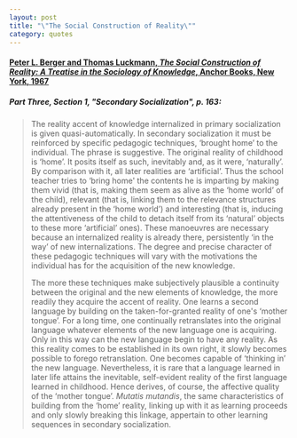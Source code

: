 ```yaml
---
layout: post
title: "\"The Social Construction of Reality\""
category: quotes
---
```


#### [Peter L. Berger and Thomas Luckmann, *The Social Construction of Reality: A Treatise in the Sociology of Knowledge*, Anchor Books, New York, 1967](https://www.penguinrandomhouse.com/books/12390/the-social-construction-of-reality-by-peter-l-berger/)

##### Part Three, Section 1, "Secondary Socialization", p. 163:

> The reality accent of knowledge internalized in primary socialization is given quasi-automatically. In secondary socialization it must be reinforced by specific pedagogic techniques, ‘brought home’ to the individual. The phrase is suggestive. The original reality of childhood is ‘home’. It posits itself as such, inevitably and, as it were, ‘naturally’. By comparison with it, all later realities are ‘artificial’. Thus the school teacher tries to ‘bring home' the contents he is imparting by making them vivid (that is, making them seem as alive as the ‘home world’ of the child), relevant (that is, linking them to the relevance structures already present in the ‘home world’) and interesting (that is, inducing the attentiveness of the child to detach itself from its ‘natural’ objects to these more ‘artificial’ ones). These manoeuvres are necessary because an internalized reality is already there, persistently ‘in the way’ of new internalizations. The degree and precise character of these pedagogic techniques will vary with the motivations the individual has for the acquisition of the new knowledge.
>
> The more these techniques make subjectively plausible a continuity between the original and the new elements of knowledge, the more readily they acquire the accent of reality. One learns a second language by building on the taken-for-granted reality of one's ‘mother tongue’. For a long time, one continually retranslates into the original language whatever elements of the new language one is acquiring. Only in this way can the new language begin to have any reality. As this reality comes to be established in its own right, it slowly becomes possible to forego retranslation. One becomes capable of ‘thinking in’ the new language. Nevertheless, it is rare that a language learned in later life attains the inevitable, self-evident reality of the first language learned in childhood. Hence derives, of course, the affective quality of the ‘mother tongue’. *Mutatis mutandis*, the same characteristics of building from the ‘home’ reality, linking up with it as learning proceeds and only slowly breaking this linkage, appertain to other learning sequences in secondary socialization.
